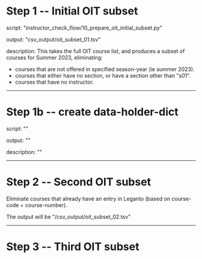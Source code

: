 # Step 1 -- Initial OIT subset

script: "instructor_check_flow/10_prepare_oit_initial_subset.py"

output: "csv_output/oit_subset_01.tsv"

description:
This takes the full OIT course list, and produces a subset of courses for Summer 2023, eliminating:
- courses that are not offered in specified season-year (ie summer 2023).
- courses that either have no section, or have a section other than "s01".
- courses that have no instructor.

---

# Step 1b -- create data-holder-dict

script: ""

output: ""

description:
""

---

# Step 2 -- Second OIT subset

Eliminate courses that already have an entry in Leganto (based on course-code + course-number).

The output will be "/csv_output/oit_subset_02.tsv"

---


# Step 3 -- Third OIT subset
